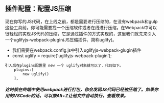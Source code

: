 ## 插件配置：配置JS压缩
现在你写的JS代码，在上线之前，都是需要进行压缩的，在没有webpack和gulp这些工具前，你可能需要找一个压缩软件或者在线进行压缩，在Webpack中可以很轻松的实现JS代码的压缩，它是通过插件的方式实现的，这里我们就先来引入一个uglifyjs-webpack-plugin(JS压缩插件，简称uglify)。
 
- 我们需要在webpack.config.js中引入uglifyjs-webpack-glugin插件
- const uglify = require('uglifyjs-webpack-plugin');
```
引入后在plugins配置里 new 一个 uglify对象就可以了，代码如下。
    plugins:[
        new uglify()
    ],
```

##### 这时候在终端中使用webpack进行打包，你会发现JS代码已经被压缩了。如果你用的VSCode的话，可以按Alt+Z让他文件自动换行，查看效果。